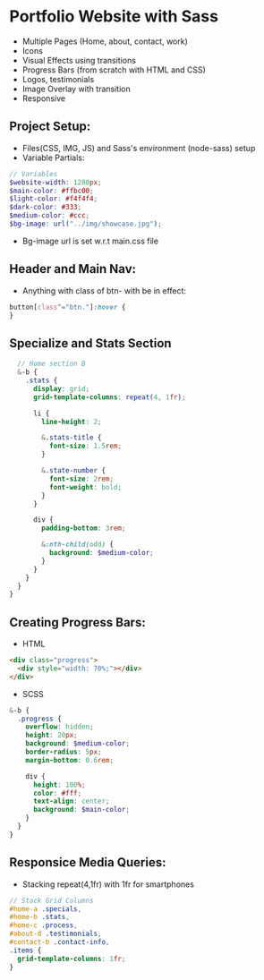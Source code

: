 # Portfolio Website with Sass

- Multiple Pages (Home, about, contact, work)
- Icons
- Visual Effects using transitions
- Progress Bars (from scratch with HTML and CSS)
- Logos, testimonials
- Image Overlay with transition
- Responsive

## Project Setup:

- Files(CSS, IMG, JS) and Sass's environment (node-sass) setup
- Variable Partials:

```scss
// Variables
$website-width: 1280px;
$main-color: #ffbc00;
$light-color: #f4f4f4;
$dark-color: #333;
$medium-color: #ccc;
$bg-image: url("../img/showcase.jpg");
```

- Bg-image url is set w.r.t main.css file

## Header and Main Nav:

- Anything with class of btn- with be in effect:

```scss
button[class^="btn."]:hover {
}
```

## Specialize and Stats Section

```scss
  // Home section B
  &-b {
    .stats {
      display: grid;
      grid-template-columns: repeat(4, 1fr);

      li {
        line-height: 2;

        &.stats-title {
          font-size: 1.5rem;
        }

        &.state-number {
          font-size: 2rem;
          font-weight: bold;
        }
      }

      div {
        padding-bottom: 3rem;

        &:nth-child(odd) {
          background: $medium-color;
        }
      }
    }
  }
}
```

## Creating Progress Bars:

- HTML

```html
<div class="progress">
  <div style="width: 70%;"></div>
</div>
```

- SCSS

```scss
&-b {
  .progress {
    overflow: hidden;
    height: 20px;
    background: $medium-color;
    border-radius: 5px;
    margin-bottom: 0.6rem;

    div {
      height: 100%;
      color: #fff;
      text-align: center;
      background: $main-color;
    }
  }
}
```

## Responsice Media Queries:

- Stacking repeat(4,1fr) with 1fr for smartphones

```scss
// Stack Grid Columns
#home-a .specials,
#home-b .stats,
#home-c .process,
#about-d .testimonials,
#contact-b .contact-info,
.items {
  grid-template-columns: 1fr;
}
```
